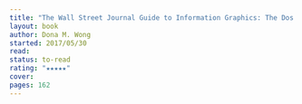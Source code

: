 ```yaml
---
title: "The Wall Street Journal Guide to Information Graphics: The Dos and Don'ts of Presenting Data, Facts, and Figures"
layout: book
author: Dona M. Wong
started: 2017/05/30
read: 
status: to-read
rating: "★★★★★"
cover: 
pages: 162
---
```

